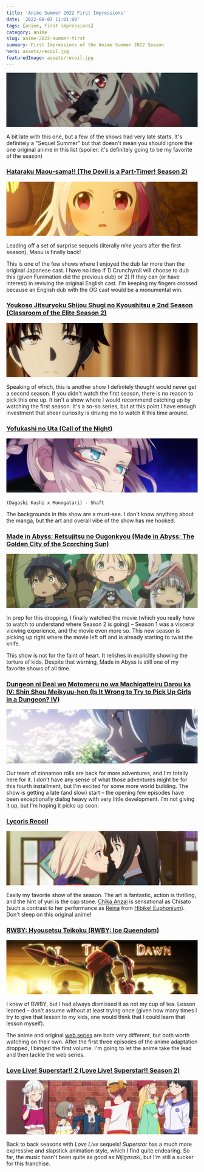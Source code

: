 ```yaml
---
title: 'Anime Summer 2022 First Impressions'
date: '2022-08-07 11:01:00'
tags: [anime, first impressions]
category: anime
slug: anime-2022-summer-first
summary: First Impressions of the Anime Summer 2022 Season
hero: assets/recoil.jpg
featuredImage: assets/recoil.jpg
---
```

![](assets/recoil.jpg "hidden")

A bit late with this one, but a few of the shows had very late starts. It's definitely a "Sequel Summer" but that doesn't mean you should ignore the one original anime in this list (spoiler: it's definitely going to be my favorite of the season)

### [Hataraku Maou-sama!! (The Devil is a Part-Timer! Season 2)](https://anilist.co/anime/130592)

![](assets/devil.jpg "ew1920")

Leading off a set of surprise sequels (literally *nine* years after the first season), Maou is finally back!

This is one of the few shows where I enjoyed the dub far more than the original Japanese cast.  I have no idea if 1) Crunchyroll will choose to dub this (given Funimation did the previous dub) or 2) If they can (or have interest) in reviving the original English cast.  I'm keeping my fingers crossed because an English dub with the OG cast would be a monumental win.

### [Youkoso Jitsuryoku Shijou Shugi no Kyoushitsu e 2nd Season (Classroom of the Elite Season 2)](https://anilist.co/anime/145545)

![](assets/classroom.jpg "ew1920")

Speaking of which, this is another show I definitely thought would never get a second season. If you didn't watch the first season, there is no reason to pick this one up. It isn't a show where I would recommend catching up by watching the first season. It's a so-so series, but at this point I have enough investment that sheer curiosity is driving me to watch it this time around.

### [Yofukashi no Uta (Call of the Night)](https://anilist.co/anime/141391)

![](assets/night.jpg "ew1920")

`(Dagashi Kashi x Monogatari) - Shaft`

The backgrounds in this show are a must-see. I don't know anything about the manga, but the art and overall vibe of the show has me hooked.

### [Made in Abyss: Retsujitsu no Ougonkyou (Made in Abyss: The Golden City of the Scorching Sun)](https://anilist.co/anime/114745)

![](assets/abyss.jpg "ew1920")

In prep for this dropping, I finally watched the movie (which you really *have* to watch to understand where Season 2 is going) – Season 1 was a visceral viewing experience, and the movie even more so. This new season is picking up right where the movie left off and is already starting to twist the knife.

This show is not for the faint of heart. It relishes in explicitly showing the torture of kids. Despite that warning, Made in Abyss is still one of my favorite shows of all time.

### [Dungeon ni Deai wo Motomeru no wa Machigatteiru Darou ka IV: Shin Shou Meikyuu-hen (Is It Wrong to Try to Pick Up Girls in a Dungeon? IV)](https://anilist.co/anime/129196)

![](assets/dungeon.jpg "ew1920")

Our team of cinnamon rolls are back for more adventures, and I'm totally here for it. I don't have any sense of what those adventures might be for this fourth installment, but I'm excited for some more world building. The show is getting a late (and slow) start – the opening few episodes have been exceptionally dialog heavy with very little development. I'm not giving it up, but I'm hoping it picks up soon.

### [Lycoris Recoil](https://anilist.co/anime/143270)

![](assets/recoil2.jpg "ew1920")

Easily my favorite show of the season. The art is fantastic, action is thrilling, and the hint of yuri is the cap stone. [Chika Anzai](https://anilist.co/staff/106030/Chika-Anzai) is sensational as Chisato (such a contrast to her performance as [Reina](https://anilist.co/character/88710/Reina-Kousaka) from [Hibike! Euphonium](https://anilist.co/anime/20912)).  Don't sleep on this original anime!

### [RWBY: Hyousetsu Teikoku (RWBY: Ice Queendom)](https://anilist.co/anime/146668)

![](assets/rwby.jgp.jpg "ew1920")

I knew of RWBY, but I had always dismissed it as not my cup of tea. Lesson learned – don't assume without at least trying once (given how many times I try to give that lesson to my kids, one would think that I could learn that lesson myself).

The anime and original [web series](https://roosterteeth.com/series/rwby) are both very different, but both worth watching on their own.  After the first three episodes of the anime adaptation dropped, I binged the first volume.  I'm going to let the anime take the lead and then tackle the web series.

### [Love Live! Superstar!! 2 (Love Live! Superstar!! Season 2)](https://anilist.co/anime/140642)

![](assets/superstar.jpg "ew1920")

Back to back seasons with *Love Live* sequels!  *Superstar* has a much more expressive and slapstick animation style, which I find quite endearing. So far, the music hasn't been quite as good as *Nijigasaki*, but I'm still a sucker for this franchise.